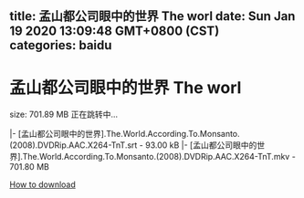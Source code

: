 
title: 孟山都公司眼中的世界 The worl
date: Sun Jan 19 2020 13:09:48 GMT+0800 (CST)    
categories: baidu
---

# 孟山都公司眼中的世界 The worl
size: 701.89 MB
 正在跳转中...
 
|- [孟山都公司眼中的世界].The.World.According.To.Monsanto.(2008).DVDRip.AAC.X264-TnT.srt - 93.00 kB
|- [孟山都公司眼中的世界].The.World.According.To.Monsanto.(2008).DVDRip.AAC.X264-TnT.mkv - 701.80 MB

[How to download](https://bpcam.bemobtrk.com/go/2ceec3aa-1ca2-46d6-b9ff-aaa5c184517c?jno=795)